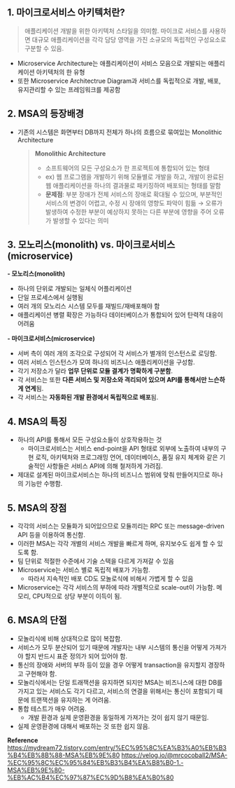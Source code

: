 <h2 id="1-마이크로서비스-아키텍처란">1. 마이크로서비스 아키텍처란?</h2>
<blockquote>
<p>애플리케이션 개발을 위한 아키텍처 스타일을 의미함.
마이크로 서비스를 사용하면 대규모 애플리케이션을 각각 담당 영역을 가진 소규모의 독립적인 구성요소로 구분할 수 있음.</p>
</blockquote>
<ul>
<li>Microservice Architecture는 애플리케이션이 서비스 모음으로 개발되는 애플리케이션 아키텍처의 한 유형</li>
<li>또한 Microservice Architectrue Diagram과 서비스를 독립적으로 개발, 배포, 유지관리할 수 있는 프레임워크를 제공함</li>
</ul>


<h2 id="2-msa의-등장배경">2. MSA의 등장배경</h2>
<ul>
<li>기존의 시스템은 화면부터 DB까지 전체가 하나의 흐름으로 묶여있는 Monolithic Architecture<blockquote>
<p><strong>Monolithic Architecture</strong></p>
<ul>
<li>소프트웨어의 모든 구성요소가 한 프로젝트에 통합되어 있는 형태</li>
<li>ex) 웹 프로그램을 개발하기 위해 모듈별로 개발을 하고, 개발이 완료된 웹 애플리케이션을 하나의 결과물로 패키징하여 배포되는 형태를 말함</li>
<li><strong>문제점</strong>: 부분 장애가 전체 서비스의 장애로 확대될 수 있으며, 부분적인 서비스의 변경이 어렵고, 수정 시 장애의 영향도 파악이 힘듦
→ 오류가 발생하여 수정한 부분이 예상하지 못하는 다른 부분에 영향을 주어 오류가 발생할 수 있다는 의미</li>
</ul>
</blockquote>
</li>
</ul>


<h2 id="3-모노리스monolith-vs-마이크로서비스microservice">3. 모노리스(monolith) vs. 마이크로서비스(microservice)</h2>
<p><strong>- 모노리스(monolith)</strong></p>
<ul>
<li>하나의 단위로 개발되는 일체식 어플리케이션</li>
<li>단일 프로세스에서 실행됨</li>
<li>여러 개의 모노리스 시스템 모두를 재빌드/재배포해야 함</li>
<li>애플리케이션 병렬 확장은 가능하다 데이터베이스가 통합되어 있어 탄력적 대응이 어려움</li>
</ul>
<p><strong>- 마이크로서비스(microservice)</strong></p>
<ul>
<li>서버 측이 여러 개의 조각으로 구성되어 각 서비스가 별개의 인스턴스로 로딩함.</li>
<li>여러 서비스 인스턴스가 모여 하나의 비즈니스 애플리케이션을 구성함.</li>
<li>각기 저장소가 달라 <strong>업무 단위로 모듈 결계가 명확하게 구분함</strong>.</li>
<li>각 서비스는 또한 <strong>다른 서비스 및 저장소와 격리되어 있으며 API를 통해서만 느슨하게 연계</strong>됨.</li>
<li>각 서비스는 <strong>자동화된 개발 환경에서 독립적으로 배포</strong>됨.</li>
</ul>


<h2 id="4-msa의-특징">4. MSA의 특징</h2>
<ul>
<li>하나의 API를 통해서 모든 구성요소들이 상호작용하는 것<ul>
<li>마이크로서비스는 서비스 end-point을 API 형태로 외부에 노출하여 내부의 구현 로직, 아키텍처와 프로그래밍 언어, 데이터베이스, 품질 유지 체계와 같은 기술적인 사항들은 서비스 API에 의해 철저하게 가려짐.</li>
</ul>
</li>
<li>제대로 설계된 마이크로서비스는 하나의 비즈니스 범위에 맞춰 만들어지므로 하나의 기능만 수행함.</li>
</ul>


<h2 id="5-msa의-장점">5. MSA의 장점</h2>
<ul>
<li>각각의 서비스는 모듈화가 되어있으므로 모듈끼리는 RPC 또는 message-driven API 등을 이용하여 통신함.</li>
<li>이러한 MSA는 각각 개별의 서비스 개발을 빠르게 하며, 유지보수도 쉽게 할 수 있도록 함.</li>
<li>팀 단위로 적절한 수준에서 기술 스택을 다르게 가져갈 수 있음</li>
<li>Microservice는 서비스 별로 독립적 배포가 가능함.<ul>
<li>따라서 지속적인 배포 CD도 모놀로식에 비해서 가볍게 할 수 있음</li>
</ul>
</li>
<li>Microservice는 각각 서비스의 부하에 따라 개별적으로 scale-out이 가능함. 메모리, CPU적으로 상당 부분이 이득이 됨.</li>
</ul>


<h2 id="6-msa의-단점">6. MSA의 단점</h2>
<ul>
<li>모놀리식에 비해 상대적으로 많이 복잡함.</li>
<li>서비스가 모두 분산되어 있기 때문에 개발자는 내부 시스템의 통신을 어떻게 가져가야 할지 반드시 표준 정의가 되어 있어야 함.</li>
<li>통신의 장애와 서버의 부하 등이 있을 경우 어떻게 transaction을 유지할지 경장하고 구현해야 함.</li>
<li>모놀리식에서는 단일 트래잭션을 유지하면 되지만 MSA는 비즈니스에 대한 DB를 가지고 있는 서비스도 각기 다르고, 서비스의 연결을 위해서는 통신이 포함되기 때문에 트랜잭션을 유지하는 게 어려움.</li>
<li>통합 테스트가 매우 어려움.<ul>
<li>개발 환경과 실제 운영환경을 동일하게 가져가는 것이 쉽지 않기 때문임.</li>
</ul>
</li>
<li>실제 운영환경에 대해서 배포하는 것 또한 쉽지 않음.</li>
</ul>


<p><strong>Reference</strong>
<a href="https://mydream72.tistory.com/entry/%EC%95%8C%EA%B3%A0%EB%B3%B4%EB%8B%88-MSA%EB%9E%80">https://mydream72.tistory.com/entry/%EC%95%8C%EA%B3%A0%EB%B3%B4%EB%8B%88-MSA%EB%9E%80</a>
<a href="https://velog.io/@mrcocoball2/MSA-%EC%95%8C%EC%95%84%EB%B3%B4%EA%B8%B0-1.-MSA%EB%9E%80-%EB%AC%B4%EC%97%87%EC%9D%B8%EA%B0%80">https://velog.io/@mrcocoball2/MSA-%EC%95%8C%EC%95%84%EB%B3%B4%EA%B8%B0-1.-MSA%EB%9E%80-%EB%AC%B4%EC%97%87%EC%9D%B8%EA%B0%80</a></p>